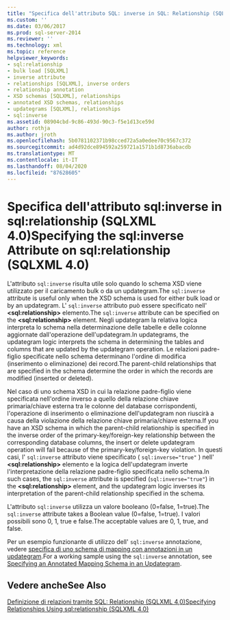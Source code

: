```yaml
---
title: "Specifica dell'attributo SQL: inverse in SQL: Relationship (SQLXML 4,0) | Microsoft Docs"
ms.custom: ''
ms.date: 03/06/2017
ms.prod: sql-server-2014
ms.reviewer: ''
ms.technology: xml
ms.topic: reference
helpviewer_keywords:
- sql:relationship
- bulk load [SQLXML]
- inverse attribute
- relationships [SQLXML], inverse orders
- relationship annotation
- XSD schemas [SQLXML], relationships
- annotated XSD schemas, relationships
- updategrams [SQLXML], relationships
- sql:inverse
ms.assetid: 08904cbd-9c86-493d-90c3-f5e1d13ce59d
author: rothja
ms.author: jroth
ms.openlocfilehash: 5b0781102371b98cced72a5a0edee70c9567c372
ms.sourcegitcommit: ad4d92dce894592a259721a1571b1d8736abacdb
ms.translationtype: MT
ms.contentlocale: it-IT
ms.lasthandoff: 08/04/2020
ms.locfileid: "87628605"
---
```

# <a name="specifying-the-sqlinverse-attribute-on-sqlrelationship-sqlxml-40"></a><span data-ttu-id="2460d-102">Specifica dell'attributo sql:inverse in sql:relationship (SQLXML 4.0)</span><span class="sxs-lookup"><span data-stu-id="2460d-102">Specifying the sql:inverse Attribute on sql:relationship (SQLXML 4.0)</span></span>
  <span data-ttu-id="2460d-103">L'attributo `sql:inverse` risulta utile solo quando lo schema XSD viene utilizzato per il caricamento bulk o da un updategram.</span><span class="sxs-lookup"><span data-stu-id="2460d-103">The `sql:inverse` attribute is useful only when the XSD schema is used for either bulk load or by an updategram.</span></span> <span data-ttu-id="2460d-104">L' `sql:inverse` attributo può essere specificato nell' **\<sql:relationship>** elemento.</span><span class="sxs-lookup"><span data-stu-id="2460d-104">The `sql:inverse` attribute can be specified on the **\<sql:relationship>** element.</span></span> <span data-ttu-id="2460d-105">Negli updategram la relativa logica interpreta lo schema nella determinazione delle tabelle e delle colonne aggiornate dall'operazione dell'updategram.</span><span class="sxs-lookup"><span data-stu-id="2460d-105">In updategrams, the updategram logic interprets the schema in determining the tables and columns that are updated by the updategram operation.</span></span> <span data-ttu-id="2460d-106">Le relazioni padre-figlio specificate nello schema determinano l'ordine di modifica (inserimento o eliminazione) dei record.</span><span class="sxs-lookup"><span data-stu-id="2460d-106">The parent-child relationships that are specified in the schema determine the order in which the records are modified (inserted or deleted).</span></span>  
  
 <span data-ttu-id="2460d-107">Nel caso di uno schema XSD in cui la relazione padre-figlio viene specificata nell'ordine inverso a quello della relazione chiave primaria/chiave esterna tra le colonne del database corrispondenti, l'operazione di inserimento o eliminazione dell'updategram non riuscirà a causa della violazione della relazione chiave primaria/chiave esterna.</span><span class="sxs-lookup"><span data-stu-id="2460d-107">If you have an XSD schema in which the parent-child relationship is specified in the inverse order of the primary-key/foreign-key relationship between the corresponding database columns, the insert or delete updategram operation will fail because of the primary-key/foreign-key violation.</span></span> <span data-ttu-id="2460d-108">In questi casi, l' `sql:inverse` attributo viene specificato ( `sql:inverse="true"` ) nell' **\<sql:relationship>** elemento e la logica dell'updategram inverte l'interpretazione della relazione padre-figlio specificata nello schema.</span><span class="sxs-lookup"><span data-stu-id="2460d-108">In such cases, the `sql:inverse` attribute is specified (`sql:inverse="true"`) in the **\<sql:relationship>** element, and the updategram logic inverses its interpretation of the parent-child relationship specified in the schema.</span></span>  
  
 <span data-ttu-id="2460d-109">L'attributo `sql:inverse` utilizza un valore booleano (0=false, 1=true).</span><span class="sxs-lookup"><span data-stu-id="2460d-109">The `sql:inverse` attribute takes a Boolean value (0=false, 1=true).</span></span> <span data-ttu-id="2460d-110">I valori possibili sono 0, 1, true e false.</span><span class="sxs-lookup"><span data-stu-id="2460d-110">The acceptable values are 0, 1, true, and false.</span></span>  
  
 <span data-ttu-id="2460d-111">Per un esempio funzionante di utilizzo dell' `sql:inverse` annotazione, vedere [specifica di uno schema di mapping con annotazioni in un updategram](../sqlxml-annotated-xsd-schemas-xpath-queries/updategrams/specifying-an-annotated-mapping-schema-in-an-updategram-sqlxml-4-0.md).</span><span class="sxs-lookup"><span data-stu-id="2460d-111">For a working sample using the `sql:inverse` annotation, see [Specifying an Annotated Mapping Schema in an Updategram](../sqlxml-annotated-xsd-schemas-xpath-queries/updategrams/specifying-an-annotated-mapping-schema-in-an-updategram-sqlxml-4-0.md).</span></span>  
  
## <a name="see-also"></a><span data-ttu-id="2460d-112">Vedere anche</span><span class="sxs-lookup"><span data-stu-id="2460d-112">See Also</span></span>  
 [<span data-ttu-id="2460d-113">Definizione di relazioni tramite SQL: Relationship &#40;SQLXML 4,0&#41;</span><span class="sxs-lookup"><span data-stu-id="2460d-113">Specifying Relationships Using sql:relationship &#40;SQLXML 4.0&#41;</span></span>](specifying-relationships-using-sql-relationship-sqlxml-4-0.md)  
  
  
